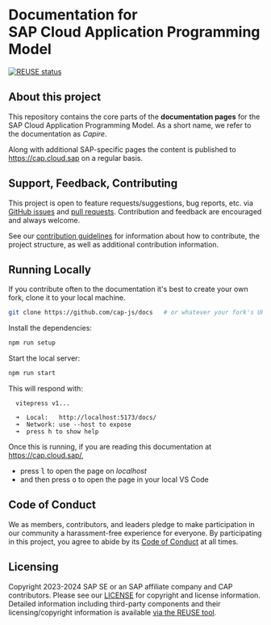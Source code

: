# Documentation for <br> SAP Cloud Application Programming Model

[![REUSE status](https://api.reuse.software/badge/github.com/cap-js/docs)](https://api.reuse.software/info/github.com/cap-js/docs)

## About this project

This repository contains the core parts of the **documentation pages** for the SAP Cloud Application Programming Model. As a short name, we refer to the documentation as _Capire_.

Along with additional SAP-specific pages the content is published to https://cap.cloud.sap on a regular basis.

## Support, Feedback, Contributing

This project is open to feature requests/suggestions, bug reports, etc. via [GitHub issues](https://github.com/cap-js/docs/issues) and [pull requests](https://github.com/cap-js/docs/pulls). Contribution and feedback are encouraged and always welcome.

See our [contribution guidelines](CONTRIBUTING.md) for information about how to contribute, the project structure, as well as additional contribution information.

## Running Locally

If you contribute often to the documentation it's best to create your own fork, clone it to your local machine.

```sh
git clone https://github.com/cap-js/docs   # or whatever your fork's URL is
```

Install the dependencies:

```sh
npm run setup
```

Start the local server:

```sh
npm run start
```

This will respond with:
```
  vitepress v1...

  ➜  Local:   http://localhost:5173/docs/
  ➜  Network: use --host to expose
  ➜  press h to show help
```

Once this is running, if you are reading this documentation at https://cap.cloud.sap/,
- press <kbd>l</kbd> to open the page on _localhost_
- and then press <kbd>o</kbd> to open the page in your local VS Code

## Code of Conduct

We as members, contributors, and leaders pledge to make participation in our community a harassment-free experience for everyone. By participating in this project, you agree to abide by its [Code of Conduct](CODE_OF_CONDUCT.md) at all times.

## Licensing

Copyright 2023-2024 SAP SE or an SAP affiliate company and CAP contributors. Please see our [LICENSE](LICENSE) for copyright and license information. Detailed information including third-party components and their licensing/copyright information is available [via the REUSE tool](https://api.reuse.software/info/github.com/SAP/cap-js/docs).
